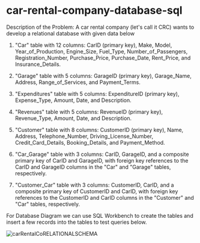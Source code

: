 # car-rental-company-database-sql


Description of the Problem: A car rental company (let's call it CRC) wants to develop a relational database with given data below

1)  "Car" table with 12 columns: CarID (primary key), Make, Model, Year_of_Production, Engine_Size, Fuel_Type, Number_of_Passengers, Registration_Number, Purchase_Price,      Purchase_Date, Rent_Price, and Insurance_Details.

2)  "Garage" table with 5 columns: GarageID (primary key), Garage_Name, Address, Range_of_Services, and Payment_Terms.

3)  "Expenditures" table with 5 columns: ExpenditureID (primary key), Expense_Type, Amount, Date, and Description.

4)  "Revenues" table with 5 columns: RevenueID (primary key), Revenue_Type, Amount, Date, and Description.

5)  "Customer" table with 8 columns: CustomerID (primary key), Name, Address, Telephone_Number, Driving_License_Number, Credit_Card_Details, Booking_Details, and 
     Payment_Method.         

6)  "Car_Garage" table with 3 columns: CarID, GarageID, and a composite primary key of CarID and GarageID, with foreign key references to the CarID and GarageID columns      in the "Car" and "Garage" tables, respectively.

7)  "Customer_Car" table with 3 columns: CustomerID, CarID, and a composite primary key of CustomerID and CarID, with foreign key references to the CustomerID and CarID      columns in the "Customer" and "Car" tables, respectively.

 For Database Diagram we can use SQL Workbench to create the tables and insert a few records into the tables to test queries below.

 ![carRentalCoRELATIONALSCHEMA](https://user-images.githubusercontent.com/111511821/216608777-713252e4-6336-4256-9b17-89eee6f39638.png)




